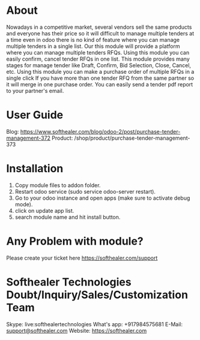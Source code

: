 About
============
Nowadays in a competitive market, several vendors sell the same products and everyone has their price so it will difficult to manage multiple tenders at a time even in odoo there is no kind of feature where you can manage multiple tenders in a single list. Our this module will provide a platform where you can manage multiple tenders RFQs. Using this module you can easily confirm, cancel tender RFQs in one list. This module provides many stages for manage tender like Draft, Confirm, Bid Selection, Close, Cancel, etc. Using this module you can make a purchase order of multiple RFQs in a single click If you have more than one tender RFQ from the same partner so it will merge in one purchase order. You can easily send a tender pdf report to your partner's email.

User Guide
============
Blog: https://www.softhealer.com/blog/odoo-2/post/purchase-tender-management-372
Product: /shop/product/purchase-tender-management-373

Installation
============
1) Copy module files to addon folder.
2) Restart odoo service (sudo service odoo-server restart).
3) Go to your odoo instance and open apps (make sure to activate debug mode).
4) click on update app list.
5) search module name and hit install button.

Any Problem with module?
=====================================
Please create your ticket here https://softhealer.com/support

Softhealer Technologies Doubt/Inquiry/Sales/Customization Team
=====================================
Skype: live:softhealertechnologies
What's app: +917984575681
E-Mail: support@softhealer.com
Website: https://softhealer.com

